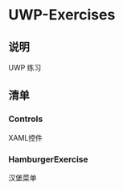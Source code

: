 UWP-Exercises
=====
说明
------
UWP 练习

清单
------
### Controls
XAML控件<br>
### HamburgerExercise
汉堡菜单<br>
